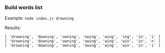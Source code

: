### Build words list 
Example: ```node index.js drowning```

Results:

```[ 'drowning', 'downing', 'owning', 'owing', 'wing', 'ing', 'in', 'n' ]
[ 'drowning', 'downing', 'owning', 'owing', 'wing', 'ing', 'in', 'i' ]
[ 'drowning', 'downing', 'owning', 'owing', 'wing', 'win', 'in', 'n' ]
[ 'drowning', 'downing', 'owning', 'owing', 'wing', 'win', 'in', 'i' ]
